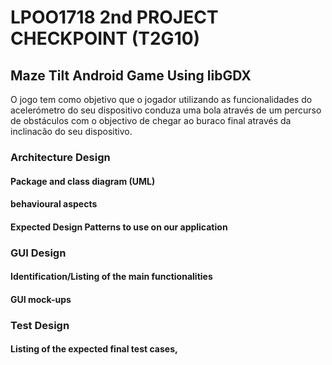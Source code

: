 # LPOO1718 2nd PROJECT CHECKPOINT (T2G10)
## Maze Tilt Android Game Using libGDX

O jogo tem como objetivo que o jogador utilizando as funcionalidades do acelerómetro do seu dispositivo conduza uma bola através de um percurso de obstáculos com o objectivo de chegar ao buraco final através da inclinacão do seu dispositivo.


### Architecture Design
#### Package and class diagram (UML)

#### behavioural aspects

#### Expected Design Patterns to use on our application

### GUI Design
#### Identification/Listing of the main functionalities

#### GUI mock-ups

### Test Design
#### Listing of the expected final test cases,
